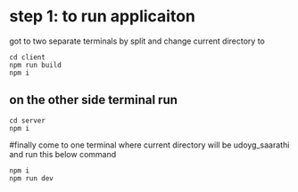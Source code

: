 # step 1: to run applicaiton
got to two separate terminals by split and change current directory to 
```
cd client
npm run build
npm i
```
## on the other side terminal run 
```
cd server
npm i
```
#finally come to one terminal where current directory will be udoyg_saarathi and run this below command
```
npm i
npm run dev
```
